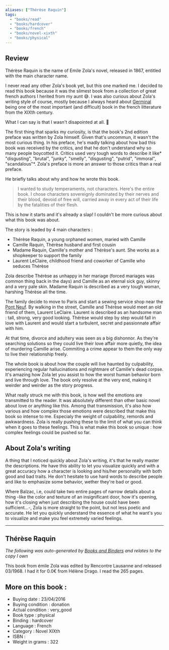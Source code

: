 ```yaml
---
aliases: ["Thérèse Raquin"] 
tags: 
  - "books/read" 
  - "books/hardcover" 
  - "books/french"
  - "books/novel-xixth"
  - "books/physical"
---
```


## Review
Thérèse Raquin is the name of Emile Zola's novel, released in 1867, entitled with the main character name. 

I never read any other Zola's book yet, but this one marked me. I decided to read this book because it was the slimest book from a collection of great french authors I herited from my aunt 😅. I was also curious about Zola's writing style of course, mostly because I always heard about [Germinal](Germinal%20-%20Emile%20Zola.md) being one of the most important (and difficult) book in the french litterature from the XIXth century. 

What I can say is that I wasn't disapointed at all. 🤯

The first thing that sparks my curiosity, is that the book's 2nd edition preface was written by Zola himself. Given that's uncommun, it wasn't the most curious thing. In his preface, he's madly talking about how bad this book was received by the critics, and that he don't understand why so many people boycotted it. Critics used very tough words to describe it like* "disgusting", "brutal", "junky", "smelly", "disgusting", "putrid", "immoral", "scandalous"*. Zola's preface is more an answer to those critics than a real preface. 

He briefly talks about why and how he wrote this book.
> I wanted to study temperaments, not characters. Here's the entire book. I chose characters sovereignly dominated by their nerves and their blood, devoid of free will, carried away in every act of their life by the fatalities of their flesh.

This is how it starts and it's already a slap! I couldn't be more curious about what this book was about. 

The story is leaded by 4 main characters :
- Thérèse Raquin, a young orphaned women, maried with Camille
- Camille Raquin, Thérèse husband and first cousin
- Madame Raquin, Camille's mother and Thérèse's aunt. She works as a shopkeeper to support the family
- Laurent LeClaire, childhood friend and coworker of Camille who seduces Thérèse

Zola describe Thérèse as unhappy in her mariage (forced mariages was common thing back in the days) and Camille as an eternal sick guy, skinny and a very pale skin. Madame Raquin is described as a very tough woman, harshing Thérèse all the time. 

The family decide to move to Paris and start a sewing service shop near the [Pont Neuf](Bridges.md). By walking in the street, Camille and Thérèse would meet an old friend of them, Laurent LeClaire. Laurent is described as an handsome man : tall, strong, very good looking. Thérèse would step by step would fall in love with Laurent and would start a turbulent, secret and passionnate affair with him. 

At that time, divorce and adultery was seen as a big dishonnor. As they're searching solutions so they could live their love affair more quietly, the idea of murdering Camille arise. Commiting a crime appear to them the only way to live their relationship freely. 

The whole book is about how the couple will live haunted by culpability, experiencing regular hallucinations and nightmare of Camille's dead corpse. It's amazing how Zola let you assist to how the worst human behavior born and live through love. The book only resolve at the very end, making it weirder and weirder as the story progress.

What really struck me with this book, is how well the emotions are transmitted to the reader. It was absolutely different than other basic novel about love or anything like this. Among that transmission, it's also how various and how complex those emotions were described that make this book so intense to me. Especialy the weight of culpability, remords and awkwardness. Zola is really pushing these to the limit of what you can think when it goes to these feelings. This is what make this book so unique : how complex feelings could be pushed so far.  

## About Zola's writing

A thing that I noticed quickly about Zola's writing, it's that he really master the descriptions. He have this ability to let you visualize quickly and with a great accuracy how a character is looking and his/her personality with both good and bad traits. He don't hesitate to use hard words to describe people and like to emphasize some behavior, wether they're bad or good. 

Where Balzac, i.e, could take two entire pages of narrow details about a thing -like the color and texture of an insignificant door, how it's opening, how it's closing when just describing the house could have been sufficient...-, Zola is more straight to the point, but not less poetic and accurate. He let you quickly understand the essence of what he want's you to visualize and make you feel extremely varied feelings. 

---
## Thérèse Raquin
_The following was auto-generated by [Books and Binders](Books%20and%20Binders.md) and relates to the copy I own_

This book from émile Zola was edited by Rencontre Lausanne and released 03/1968. I had it for 0.0€ from Hélène Drago. I read the 265 pages.

## More on this book :
- Buying date : 23/04/2016
- Buying condition : donation
- Actual condition : very_good
- Book type : physical
- Binding : hardcover
- Language : French
- Category : Novel XIXth
- ISBN : 
- Weight in grams : 322
